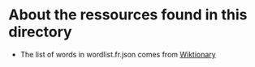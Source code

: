 # About the ressources found in this directory

- The list of words in wordlist.fr.json comes from [Wiktionary](https://fr.wiktionary.org/wiki/Wiktionnaire:Liste_de_1750_mots_fran%C3%A7ais_les_plus_courants)
